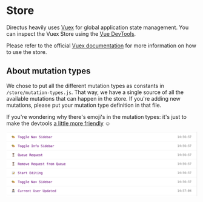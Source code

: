 # Store

Directus heavily uses [Vuex](https://vuex.vuejs.org/guide/) for global application state management. You can inspect the Vuex Store using the [Vue DevTools](https://github.com/vuejs/vue-devtools).

Please refer to the official [Vuex documentation](https://vuex.vuejs.org/guide/) for more information on how to use the store.

## About mutation types

We chose to put all the different mutation types as constants in `/store/mutation-types.js`. That way, we have a single source of all the available mutations that can happen in the store. If you're adding new mutations, please put your mutation type definition in that file.

If you're wondering why there's emoji's in the mutation types: it's just to make the devtools [a little more friendly](https://medium.com/@rijk/make-your-vuex-mutation-names-friendly-7e4b53597cd0) ☺️

![Store Mutations](./img/store/emoji.png)

